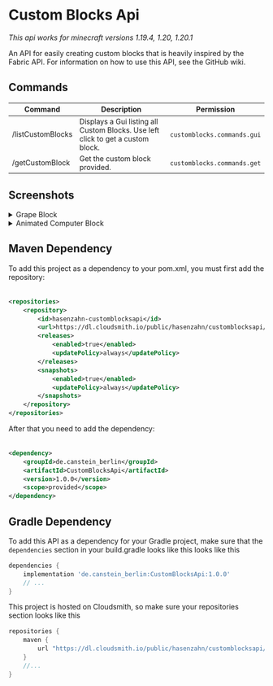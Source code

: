 # Custom Blocks Api

*This api works for minecraft versions 1.19.4, 1.20, 1.20.1*

An API for easily creating custom blocks that is heavily inspired by the Fabric API.
For information on how to use this API, see the GitHub wiki.

## Commands

| Command                 | Description                                                                     | Permission                  |
|-------------------------|---------------------------------------------------------------------------------|-----------------------------|
| /listCustomBlocks       | Displays a Gui listing all Custom Blocks. Use left click to get a custom block. | `customblocks.commands.gui` |
| /getCustomBlock <block> | Get the custom block provided.                                                  | `customblocks.commands.get` |

## Screenshots

<details><summary> Grape Block </summary>
    <img align="middle" src="https://github.com/CansteinBerlin/CustomBlocksApi/blob/master/images/grapes.png" height="200">
    <blockquote><details><summary> Code </summary>

~~~java
public class GrapesBlock extends CustomBlock {

    public static BooleanProperty BERRIES;

    static {
        BERRIES = Properties.BERRIES;
    }

    public GrapesBlock(BlockSettings settings) {
        super(settings, 4, new ItemBuilder(Material.EMERALD).setCustomModelData(4).setDisplayName("§r§6" + settings.getName()).build());
        setDefaultState(getDefaultState().with(BERRIES, false));
    }

    @Override
    public void appendProperties(PropertyListBuilder propertyListBuilder) {
        propertyListBuilder.add(BERRIES);
    }

    @Override
    public CustomBlockState getPlacementState(ItemPlacementContext ctx) {
        return getDefaultState().with(BERRIES, true);
    }

    @Override
    public ActionResult onUse(CustomBlockState state, World world, Location location, Player player, EquipmentSlot hand) {
        if (state.get(BERRIES) == false) {
            return ActionResult.SUCCESS;
        }
        state.with(BERRIES, false);
        state.update();

        //DropItem
        ItemStack stack = new ItemStack(Material.SWEET_BERRIES);
        stack.setAmount(blockRandom.nextInt(2) + 1);
        world.dropItem(location.add(settings.getWidth() / 2, 0, settings.getWidth() / 2), stack);

        //Regrow
        new BukkitRunnable() {

            @Override
            public void run() {
                state.with(BERRIES, true);
                state.update();
            }
        }.runTaskLater(CustomBlocksApiPlugin.getInstance(), blockRandom.nextInt(60) + 200);

        return ActionResult.SUCCESS;
    }

    @Override
    public void applyInitialModelTransformations(ItemDisplay display) {
        display.setRotation(blockRandom.nextInt(360), 0);
    }

    @Override
    public CMDLookupTable createCMDLookupTable(CMDLookupTableBuilder tableBuilder) {
        return tableBuilder.with(BERRIES, false).hasCustomModelData(5).addElement()
                .with(BERRIES, true).hasCustomModelData(4).addElement().build();
    }
}
~~~

</details></blockquote></details>

<details><summary> Animated Computer Block </summary>
    <img align="middle" src="https://github.com/CansteinBerlin/CustomBlocksApi/blob/master/images/computer.png" height="200">
    <blockquote><details><summary> Code </summary>

~~~java
public class AnimatedComputerBlock extends SimpleAnimatedBlock {

    private static BooleanProperty ENABLED;

    static {
        ENABLED = Properties.ENABLED;
    }

    public AnimatedComputerBlock(BlockSettings settings) {
        super(settings, new ItemBuilder(Material.DIAMOND).setCustomModelData(6).setDisplayName("§r§6" + settings.getName()).build(), 10, 7, 6);
        setDefaultState(getDefaultState().with(ENABLED, false));
    }

    @Override
    public void appendProperties(PropertyListBuilder propertyListBuilder) {
        propertyListBuilder.add(ENABLED);
    }

    @Override
    public void onNeighborUpdate(CustomBlockState state, World world, Location location, CustomBlock block, Location fromPos) {
        state.with(ENABLED, location.getBlock().getBlockPower() > 0);
        state.update();
    }

    @Override
    protected boolean shouldPlayFrames(TickState state) {
        return state.getCustomBlockState().get(ENABLED);
    }
}
~~~

</details></blockquote></details>

## Maven Dependency

To add this project as a dependency to your pom.xml, you must first add the repository:

```xml

<repositories>
    <repository>
        <id>hasenzahn-customblocksapi</id>
        <url>https://dl.cloudsmith.io/public/hasenzahn/customblocksapi/maven/</url>
        <releases>
            <enabled>true</enabled>
            <updatePolicy>always</updatePolicy>
        </releases>
        <snapshots>
            <enabled>true</enabled>
            <updatePolicy>always</updatePolicy>
        </snapshots>
    </repository>
</repositories>
```

After that you need to add the dependency:

```xml

<dependency>
    <groupId>de.canstein_berlin</groupId>
    <artifactId>CustomBlocksApi</artifactId>
    <version>1.0.0</version>
    <scope>provided</scope>
</dependency>
```

## Gradle Dependency

To add this API as a dependency for your Gradle project, make sure that the `dependencies` section in your build.gradle
looks like this
looks like this

```groovy
dependencies {
    implementation 'de.canstein_berlin:CustomBlocksApi:1.0.0'
    // ...
}
```

This project is hosted on Cloudsmith, so make sure your repositories section looks like this

```groovy
repositories {
    maven {
        url "https://dl.cloudsmith.io/public/hasenzahn/customblocksapi/maven/"
    }
    //...
}
```